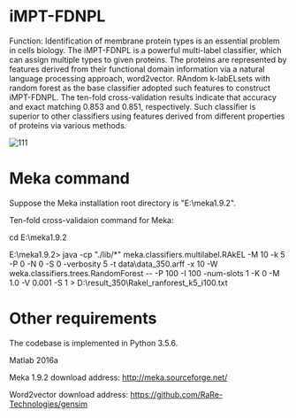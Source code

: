 # iMPT-FDNPL
Function: Identification of membrane protein types is an essential problem in cells biology. The iMPT-FDNPL is a powerful multi-label classifier, which can assign multiple types to given proteins. The proteins are represented by features derived from their functional domain information via a natural language processing approach, word2vector. RAndom k-labELsets with random forest as the base classifier adopted such features to construct iMPT-FDNPL. The ten-fold cross-validation results indicate that accuracy and exact matching 0.853 and 0.851, respectively. Such classifier is superior to other classifiers using features derived from different properties of proteins via various methods.

![111](https://user-images.githubusercontent.com/30385256/129306923-13750d1c-3fb1-48d5-8eac-287844409b65.png)

# Meka command
Suppose the Meka installation root directory is "E:\meka1.9.2".

Ten-fold cross-validaion command for Meka:
 
cd E:\meka1.9.2

E:\meka1.9.2> java -cp "./lib/*" meka.classifiers.multilabel.RAkEL -M 10 -k 5 -P 0 -N 0 -S 0 -verbosity 5 -t data\data_350.arff -x 10 -W weka.classifiers.trees.RandomForest -- -P 100 -I 100 -num-slots 1 -K 0 -M 1.0 -V 0.001 -S 1 > D:\result_350\Rakel_ranforest_k5_i100.txt


# Other requirements

The codebase is implemented in Python 3.5.6. 

   Matlab 2016a
   
   Meka 1.9.2              download address: http://meka.sourceforge.net/
   
   Word2vector             download address: https://github.com/RaRe-Technologies/gensim
